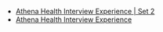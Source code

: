  - [Athena Health Interview Experience | Set 2](https://www.geeksforgeeks.org/athena-health-interview-experience-set-2/)
- [Athena Health Interview Experience](https://www.geeksforgeeks.org/athena-health-interview-experience/)